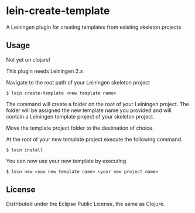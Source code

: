 # lein-create-template

A Leiningen plugin for creating templates from existing skeleton projects

## Usage

Not yet on clojars!

This plugin needs Leiningen 2.x

Navigate to the root path of your Leiningen skeleton project

    $ lein create-template <new template name>

The command will create a folder on the root of your Leiningen project.
The folder will be assigned the new template name you provided
and will contain a Leiningen template project of your skeleton project.

Move the template project folder to the destination of choice.

At the root of your new template project execute the following command.

    $ lein install

You can now use your new template by executing

    $ lein new <you new template name> <your new project name>


## License

Distributed under the Eclipse Public License, the same as Clojure.
